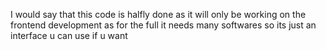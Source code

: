 I would say that this code is halfly done as it will only be working on the frontend development as for the full it needs many softwares so its just an interface u can use if u want
